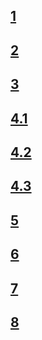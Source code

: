 
## [1](https://fedemo.top/loveyue/1/index.html)    

## [2](https://fedemo.top/loveyue/2/index.html)   

## [3](https://fedemo.top/loveyue/3/index.html)   

## [4.1](https://fedemo.top/loveyue/4/index1.html)   

## [4.2](https://fedemo.top/loveyue/4/index2.html)   

## [4.3](https://fedemo.top/loveyue/4/index3.html)     

## [5](https://fedemo.top/loveyue/5/index.html)    

## [6](https://fedemo.top/loveyue/6/index.html)    

## [7](https://fedemo.top/loveyue/7/index.html)    

## [8](https://fedemo.top/loveyue/8/index.html)    

